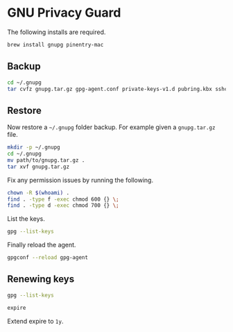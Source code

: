 # GNU Privacy Guard

The following installs are required.

```sh
brew install gnupg pinentry-mac
```

## Backup

```sh
cd ~/.gnupg
tar cvfz gnupg.tar.gz gpg-agent.conf private-keys-v1.d pubring.kbx sshcontrol tofu.db trustdb.gpg
```

## Restore

Now restore a `~/.gnupg` folder backup. For example given a `gnupg.tar.gz`
file.

```sh
mkdir -p ~/.gnupg
cd ~/.gnupg
mv path/to/gnupg.tar.gz .
tar xvf gnupg.tar.gz
```

Fix any permission issues by running the following.

```sh
chown -R $(whoami) .
find . -type f -exec chmod 600 {} \;
find . -type d -exec chmod 700 {} \;
```

List the keys.

```sh
gpg --list-keys
```

Finally reload the agent.

```sh
gpgconf --reload gpg-agent
```

## Renewing keys

```sh
gpg --list-keys
```

```sh
expire
```

Extend expire to `1y`.
